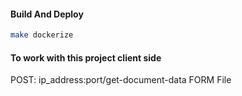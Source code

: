 #### Build And Deploy
```sh
make dockerize
```

#### To work with this project client side
POST: ip_address:port/get-document-data FORM File
